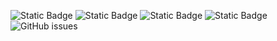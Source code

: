 ![Static Badge](https://img.shields.io/badge/blacklists-60-000000) ![Static Badge](https://img.shields.io/badge/blacklisted-2657467-cc0000) ![Static Badge](https://img.shields.io/badge/whitelisted-2244-00CC00) ![Static Badge](https://img.shields.io/badge/streaming_blacklist-28107-000000) ![GitHub issues](https://img.shields.io/github/issues/fabriziosalmi/blacklists)
